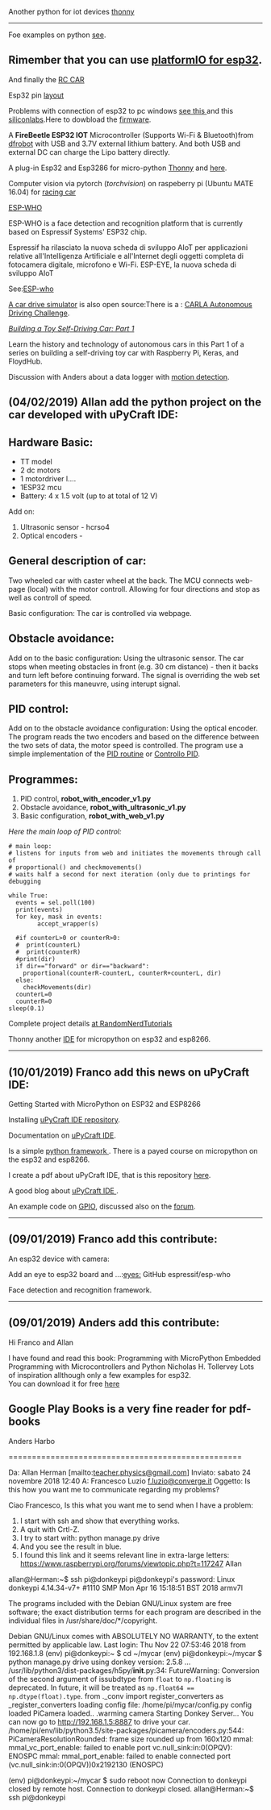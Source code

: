
Another python for iot devices [thonny](https://realpython.com/python-thonny/)


-------------------------------------------------------------------------------------
Foe examples on python [see](https://randomnerdtutorials.com/micropython-interrupts-esp32-esp8266/).

Rimember that you can use [platformIO for esp32](https://github.com/espressif/arduino-esp32/blob/master/docs/platformio.md).
------------------------------------------------------------
And finally the [RC CAR](http://a.wiphone.io/?utm_source=DigitalOcean_Newsletter)

Esp32 pin [layout](https://www.espressif.com/sites/default/files/documentation/esp32-wroom-32_datasheet_en.pdf)

Problems with connection of esp32 to pc windows [see this ](https://randomnerdtutorials.com/esp32-troubleshooting-guide/) and this [siliconlabs](https://www.silabs.com/products/development-tools/software/usb-to-uart-bridge-vcp-drivers).Here to dowbload the [firmware](https://micropython.org/download#esp8266).

A **FireBeetle ESP32 IOT** Microcontroller (Supports Wi-Fi & Bluetooth)from [dfrobot](https://www.dfrobot.com/product-1590.html)
with USB and 3.7V external lithium battery. And both USB and external DC can charge the Lipo battery directly.

A plug-in  Esp32 and Esp3286 for micro-python [Thonny](https://github.com/thonny/thonny-esp) and [here](https://github.com/thonny/thonny/wiki/MicroPython).

Computer vision via pytorch (*torchvision*) on raspeberry pi (Ubuntu MATE 16.04) for [racing car ](https://github.com/sergionr2/RacingRobot)

[ESP-WHO](https://www.espressif.com/en/products/hardware/esp-eye/overview)

ESP-WHO is a face detection and recognition platform that is currently based on Espressif Systems' ESP32 chip.

Espressif ha rilasciato la nuova scheda di sviluppo AIoT per applicazioni relative all'Intelligenza Artificiale 
e all'Internet degli oggetti completa di fotocamera digitale, microfono e Wi-Fi. 
ESP-EYE, la nuova scheda di sviluppo AIoT 


See:[ESP-who](https://github.com/espressif/esp-who)


[A car drive simulator](http://carla.org/?ck_subscriber_id=272173535) is also open source:There is a : [CARLA Autonomous Driving Challenge](https://carlachallenge.org/).

[*Building a Toy Self-Driving Car: Part 1*](https://blog.floydhub.com/toy-self-driving-car-part-one/?utm_source=blog_subscribers&utm_medium=email&utm_campaign=2019_02_07)

Learn the history and technology of autonomous cars in this Part 1 of a series on building a self-driving toy car with Raspberry Pi, Keras, and FloydHub.

Discussion with Anders about a data logger with [motion detection](https://randomnerdtutorials.com/hack-pir-motion-sensor-esp8266-hlk-pm03/).


(04/02/2019) Allan  add  the python  project on the car developed with uPyCraft IDE:
---------------------------------------------


Hardware Basic:
-----------------
* TT model
* 2 dc motors
* 1 motordriver l....
* 1ESP32 mcu
* Battery: 4 x 1.5 volt (up to at total of 12 V)

Add on:
1. Ultrasonic sensor - hcrso4
2. Optical encoders - 

General description of car:
--------------------------
Two wheeled car with caster wheel at the back.
The MCU connects web-page (local) with the motor controll. 
Allowing for four directions and stop as well as controll of speed.

Basic configuration:
The car is controlled via webpage. 

Obstacle avoidance:
-------------------
Add on to the basic configuration: Using the ultrasonic sensor. 
The car stops when meeting obstacles in front (e.g. 30 cm distance) - then 
it backs and turn left before continuing forward. The signal is 
overriding the web set parameters for this maneuvre, using interupt signal.

PID control:
------------
Add on to the obstacle avoidance configuration: Using the optical encoder. 
The program reads the two encoders and based on the difference between 
the two sets of data, the motor speed is controlled. 
The program use a simple implementation of the [PID routine](https://en.wikipedia.org/wiki/PID_controller) or [Controllo PID](https://it.wikipedia.org/wiki/Controllo_PID).

Programmes:
-----------
1. PID control, **robot_with_encoder_v1.py**                   
2. Obstacle avoidance, **robot_with_ultrasonic_v1.py**
3. Basic configuration, **robot_with_web_v1.py**
 
*Here the main loop of PID control:*
~~~~
# main loop:
# listens for inputs from web and initiates the movements through call of 
# proportional() and checkmovements()
# waits half a second for next iteration (only due to printings for debugging

while True:
  events = sel.poll(100)
  print(events)
  for key, mask in events:
        accept_wrapper(s)
  
  #if counterL>0 or counterR>0:
  #  print(counterL)
  #  print(counterR)
  #print(dir)
  if dir=="forward" or dir=="backward":
    proportional(counterR-counterL, counterR+counterL, dir)
  else:
    checkMovements(dir)  
  counterL=0
  counterR=0
sleep(0.1)
~~~~

Complete project details [at RandomNerdTutorials](https://RandomNerdTutorials.com)

Thonny another [IDE](https://thonny.org/) for micropython on esp32 and esp8266.

----------------------------------------------------------

(10/01/2019) Franco add  this news on uPyCraft IDE:
---------------------------------------------


Getting Started with MicroPython on ESP32 and ESP8266

Installing [uPyCraft IDE  repository](https://github.com/DFRobot/uPyCraft).

Documentation on [uPyCraft IDE](http://docs.dfrobot.com/upycraft/).

Is a simple  [python framework ](https://randomnerdtutorials.com/getting-started-micropython-esp32-esp8266/).
There is a payed course on micropython on the esp32 and esp8266.

I create a pdf about uPyCraft IDE, that is this repository [here](https://github.com/scarimp/allan_donkey_car/blob/master/uPyCraft%20IDE_MicroPython%20on%20ESP32%20and%20ESP8266.pdf).

A good blog about [uPyCraft IDE ](https://techtutorialsx.com/2017/07/20/esp32-micropython-getting-started-with-the-upycraft-ide/).

An example code on [GPIO](https://randomnerdtutorials.com/micropython-gpios-esp32-esp8266/), discussed also on the [forum](https://www.dfrobot.com/forum/viewtopic.php?f=20&t=16123).


----------------------------------------------------------------------------------------------------------
(09/01/2019) Franco add  this contribute:
---------------------------------------------
An esp32 device with camera:

Add an eye to esp32 board and ...:[eyes:](https://github.com/espressif/esp-who/blob/master/docs/en/get-started/ESP-EYE_V2.0_Getting_Started_Guide.md)
GitHub espressif/esp-who

Face detection and recognition framework. 

---------------------------------------------

(09/01/2019) Anders add  this contribute:
------------------------------------------
Hi Franco and Allan

I have found and read this book: 
Programming with MicroPython Embedded Programming with Microcontrollers and Python Nicholas H. Tollervey
Lots of inspiration allthough only a few examples for esp32.  
You can download it for free [here](http://www.allitebooks.in/programming-with-micropython/)


Google Play Books is a very fine reader for pdf-books
-- 
Anders Harbo

==================================================


Da: Allan Herman [mailto:teacher.physics@gmail.com] 
Inviato: sabato 24 novembre 2018 12:40
A: Francesco Luzio <f.luzio@converge.it>
Oggetto: Is this how you want me to communicate regarding my problems?

Ciao Francesco,
Is this what you want me to send when I have a problem:
1) I start with ssh and show that everything works.
2) A quit with Crtl-Z.
3) I try to start with: python manage.py drive
4) And you see the result in blue.
5) I found this link and it seems relevant line in extra-large letters:
https://www.raspberrypi.org/forums/viewtopic.php?t=117247
Allan


allan@Herman:~$ ssh pi@donkeypi
pi@donkeypi's password: 
Linux donkeypi 4.14.34-v7+ #1110 SMP Mon Apr 16 15:18:51 BST 2018 armv7l

The programs included with the Debian GNU/Linux system are free software;
the exact distribution terms for each program are described in the
individual files in /usr/share/doc/*/copyright.

Debian GNU/Linux comes with ABSOLUTELY NO WARRANTY, to the extent
permitted by applicable law.
Last login: Thu Nov 22 07:53:46 2018 from 192.168.1.8
(env) pi@donkeypi:~ $ cd ~/mycar
(env) pi@donkeypi:~/mycar $ python manage.py drive
using donkey version: 2.5.8 ...
/usr/lib/python3/dist-packages/h5py/__init__.py:34: FutureWarning: Conversion of the second argument of issubdtype from `float` to `np.floating` is deprecated. In future, it will be treated as `np.float64 == np.dtype(float).type`.
  from ._conv import register_converters as _register_converters
loading config file: /home/pi/mycar/config.py
config loaded
PiCamera loaded.. .warming camera
Starting Donkey Server...
You can now go to http://192.168.1.5:8887 to drive your car.
/home/pi/env/lib/python3.5/site-packages/picamera/encoders.py:544: PiCameraResolutionRounded: frame size rounded up from 160x120 
mmal: mmal_vc_port_enable: failed to enable port 
vc.null_sink:in:0(OPQV): ENOSPC
mmal: mmal_port_enable: failed to enable connected port (vc.null_sink:in:0(OPQV))0x2192130 (ENOSPC)

(env) pi@donkeypi:~/mycar $ sudo reboot now
Connection to donkeypi closed by remote host.
Connection to donkeypi closed.
allan@Herman:~$ ssh pi@donkeypi
